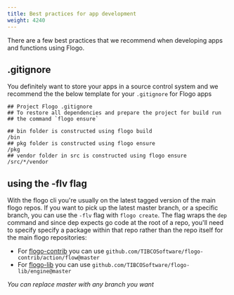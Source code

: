 ```yaml
---
title: Best practices for app development
weight: 4240
---
```


There are a few best practices that we recommend when developing apps and functions using Flogo.

## .gitignore
You definitely want to store your apps in a source control system and we recommend the the below template for your `.gitignore` for Flogo apps

```
## Project Flogo .gitignore
## To restore all dependencies and prepare the project for build run
## the command `flogo ensure`

## bin folder is constructed using flogo build
/bin
## pkg folder is constructed using flogo ensure
/pkg
## vendor folder in src is constructed using flogo ensure
/src/*/vendor
```

## using the -flv flag
With the flogo cli you're usually on the latest tagged version of the main flogo repos. If you want to pick up the latest master branch, or a specific branch, you can use the `-flv` flag with `flogo create`. The flag wraps the `dep` command and since dep expects go code at the root of a repo, you'll need to specify specify a package within that repo rather than the repo itself for the main flogo repositories:

* For [flogo-contrib](https://github.com/TIBCOSoftware/flogo-contrib) you can use `github.com/TIBCOSoftware/flogo-contrib/action/flow@master`
* For [flogo-lib](https://github.com/TIBCOSoftware/flogo-lib) you can use `github.com/TIBCOSoftware/flogo-lib/engine@master`

_You can replace master with any branch you want_
